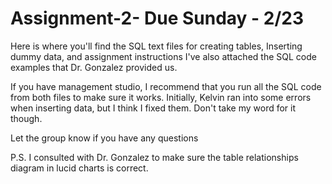 # Assignment-2- Due Sunday - 2/23
Here is where you'll find the SQL text files for creating tables, Inserting dummy data, and assignment instructions 
I've also attached the SQL code examples that Dr. Gonzalez provided us. 

If you have management studio, I recommend that you run all the SQL code from both files to make sure it works. Initially, Kelvin ran into some errors when inserting data, but I think I fixed them. Don't take my word for it though. 

Let the group know if you have any questions

P.S. I consulted with Dr. Gonzalez to make sure the table relationships diagram in lucid charts is correct.
